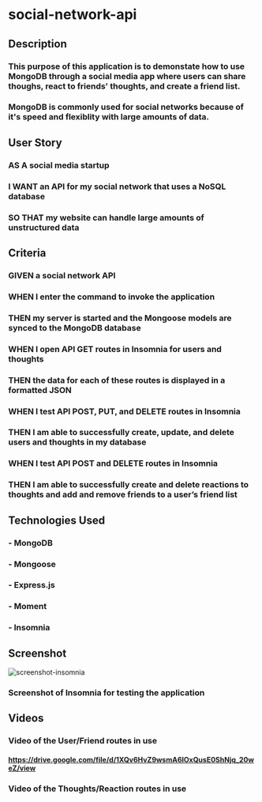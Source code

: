 # social-network-api

## Description
### This purpose of this application is to demonstate how to use MongoDB through a social media app where users can share thoughs, react to friends' thoughts, and create a friend list.
### MongoDB is commonly used for social networks because of it's speed and flexiblity with large amounts of data.

## User Story
### AS A social media startup
### I WANT an API for my social network that uses a NoSQL database
### SO THAT my website can handle large amounts of unstructured data

## Criteria
### GIVEN a social network API
### WHEN I enter the command to invoke the application
### THEN my server is started and the Mongoose models are synced to the MongoDB database
### WHEN I open API GET routes in Insomnia for users and thoughts
### THEN the data for each of these routes is displayed in a formatted JSON
### WHEN I test API POST, PUT, and DELETE routes in Insomnia
### THEN I am able to successfully create, update, and delete users and thoughts in my database
### WHEN I test API POST and DELETE routes in Insomnia
### THEN I am able to successfully create and delete reactions to thoughts and add and remove friends to a user’s friend list

## Technologies Used
### - MongoDB
### - Mongoose
### - Express.js
### - Moment
### - Insomnia

## Screenshot 
![screenshot-insomnia](https://user-images.githubusercontent.com/93881224/162636755-d522a2d2-27d8-452a-9be3-739bd3a395e9.JPG)
### Screenshot of Insomnia for testing the application

## Videos
### Video of the User/Friend routes in use
#### https://drive.google.com/file/d/1XQv6HvZ9wsmA6lOxQusE0ShNjq_20weZ/view

### Video of the Thoughts/Reaction routes in use
#### 

